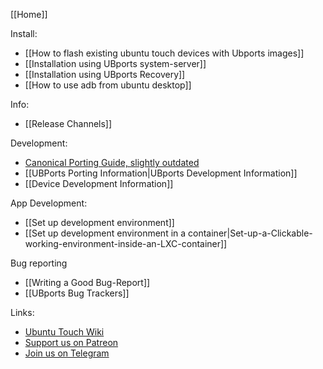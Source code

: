 [[Home]]

Install:
* [[How to flash existing ubuntu touch devices with Ubports images]]
* [[Installation using UBports system-server]]
* [[Installation using UBports Recovery]]
* [[How to use adb from ubuntu desktop]]

Info:

* [[Release Channels]]

Development:
* [Canonical Porting Guide, slightly outdated](https://docs.ubuntu.com/phone/en/devices/porting-new-device)
* [[UBPorts Porting Information|UBports Development Information]]
* [[Device Development Information]]

App Development:
* [[Set up development environment]]
* [[Set up development environment in a container|Set-up-a-Clickable-working-environment-inside-an-LXC-container]]

Bug reporting
* [[Writing a Good Bug-Report]]
* [[UBports Bug Trackers]]

Links:
* [Ubuntu Touch Wiki](https://wiki.ubuntu.com/Touch)
* [Support us on Patreon](https://patreon.com/ubports/)
* [Join us on Telegram](https://ubports.com/telegram)